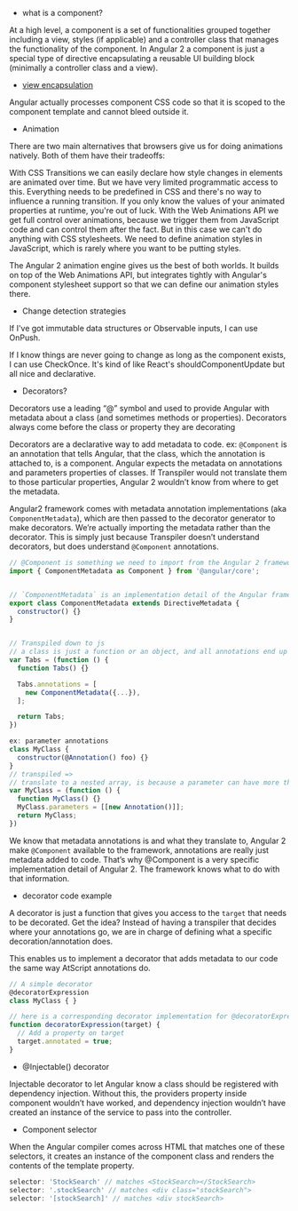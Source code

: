 - what is a component?

At a high level, a component is a set of functionalities grouped together including a view, styles (if applicable) and a controller class that manages the functionality of the component. In Angular 2 a component is just a special type of directive encapsulating a reusable UI building block (minimally a controller class and a view).

- [view encapsulation](https://angular.io/docs/ts/latest/guide/component-styles.html#!#view-encapsulation)

Angular actually processes component CSS code so that it is scoped to the component template and cannot bleed outside it.


- Animation

There are two main alternatives that browsers give us for doing animations natively. Both of them have their tradeoffs:

With CSS Transitions we can easily declare how style changes in elements are animated over time. But we have very limited programmatic access to this. Everything needs to be predefined in CSS and there's no way to influence a running transition. If you only know the values of your animated properties at runtime, you're out of luck.
With the Web Animations API we get full control over animations, because we trigger them from JavaScript code and can control them after the fact. But in this case we can't do anything with CSS stylesheets. We need to define animation styles in JavaScript, which is rarely where you want to be putting styles.

The Angular 2 animation engine gives us the best of both worlds. It builds on top of the Web Animations API, but integrates tightly with Angular's component stylesheet support so that we can define our animation styles there.


- Change detection strategies

If I've got immutable data structures or Observable inputs, I can use OnPush.

If I know things are never going to change as long as the component exists, I can use CheckOnce. It's kind of like React's shouldComponentUpdate but all nice and declarative.

- Decorators?

Decorators use a leading “@” symbol and used to provide Angular with metadata about a class (and sometimes methods or properties). Decorators always come before the class or property they are decorating

Decorators are a declarative way to add metadata to code. ex: `@Component` is an annotation that tells Angular, that the class, which the annotation is attached to, is a component. Angular expects the metadata on annotations and parameters properties of classes. If Transpiler would not translate them to those particular properties, Angular 2 wouldn’t know from where to get the metadata.

Angular2 framework comes with metadata annotation implementations (aka `ComponentMetadata`), which are then passed to the decorator generator to make decorators. We’re actually importing the metadata rather than the decorator. This is simply just because Transpiler doesn’t understand decorators, but does understand `@Component` annotations.

```js
// @Component is something we need to import from the Angular 2 framework
import { ComponentMetadata as Component } from '@angular/core';


// `ComponentMetadata` is an implementation detail of the Angular framework
export class ComponentMetadata extends DirectiveMetadata {
  constructor() {}
}


// Transpiled down to js
// a class is just a function or an object, and all annotations end up as instance calls on the annotations property of the class or have parameter annotations as well and whose will be assigned to a class’ parameters property.
var Tabs = (function () {
  function Tabs() {}

  Tabs.annotations = [
    new ComponentMetadata({...}),
  ];

  return Tabs;
})

ex: parameter annotations
class MyClass {
  constructor(@Annotation() foo) {}
}
// transpiled =>
// translate to a nested array, is because a parameter can have more than one annotation.
var MyClass = (function () {
  function MyClass() {}
  MyClass.parameters = [[new Annotation()]];
  return MyClass;
})
```

We know that metadata annotations is and what they translate to, Angular 2 make `@Component` available to the framework, annotations are really just metadata added to code. That’s why @Component is a very specific implementation detail of Angular 2. The framework knows what to do with that information.

* decorator code example

A decorator is just a function that gives you access to the `target` that needs to be decorated. Get the idea? Instead of having a transpiler that decides where your annotations go, we are in charge of defining what a specific decoration/annotation does.

This enables us to implement a decorator that adds metadata to our code the same way AtScript annotations do.

```js
// A simple decorator
@decoratorExpression
class MyClass { }

// here is a corresponding decorator implementation for @decoratorExpression
function decoratorExpression(target) {
  // Add a property on target
  target.annotated = true;
}
```


- @Injectable() decorator

Injectable decorator to let Angular know a class should be registered with dependency injection. Without this, the providers property inside component wouldn’t have worked, and dependency injection wouldn’t have created an instance of the service to pass into the controller.

- Component selector

When the Angular compiler comes across HTML that matches one of these selectors, it creates an instance of the component class and renders the contents of the template property.

```js
selector: 'StockSearch' // matches <StockSearch></StockSearch>
selector: '.stockSearch' // matches <div class="stockSearch">
selector: '[stockSearch]' // matches <div stockSearch>
```
